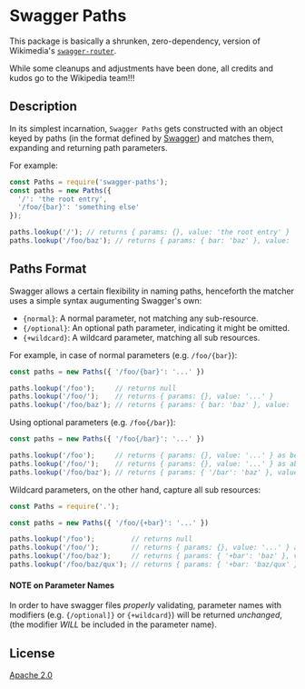 Swagger Paths
=============

This package is basically a shrunken, zero-dependency, version of Wikimedia's
[`swagger-router`](https://www.npmjs.com/package/swagger-router).

While some cleanups and adjustments have been done, all credits and kudos go
to the Wikipedia team!!!

Description
-----------

In its simplest incarnation, `Swagger Paths` gets constructed with an object
keyed by paths (in the format defined by [Swagger](swagger.io)) and matches
them, expanding and returning path parameters.

For example:

```javascript
const Paths = require('swagger-paths');
const paths = new Paths({
  '/': 'the root entry',
  '/foo/{bar}': 'something else'
});

paths.lookup('/'); // returns { params: {}, value: 'the root entry' }
paths.lookup('/foo/baz'); // returns { params: { bar: 'baz' }, value: 'something else' }
```

Paths Format
------------

Swagger allows a certain flexibility in naming paths, henceforth the matcher
uses a simple syntax augumenting Swagger's own:

* `{normal}`: A normal parameter, not matching any sub-resource.
* `{/optional}`: An optional path parameter, indicating it might be omitted.
* `{+wildcard}`: A wildcard parameter, matching all sub resources.

For example, in case of normal parameters (e.g. `/foo/{bar}`):

```javascript
const paths = new Paths({ '/foo/{bar}': '...' })

paths.lookup('/foo');     // returns null
paths.lookup('/foo/');    // returns { params: {}, value: '...' }
paths.lookup('/foo/baz'); // returns { params: { bar: 'baz' }, value: '...' }
```

Using optional parameters (e.g. `/foo{/bar}`):

```javascript
const paths = new Paths({ '/foo{/bar}': '...' })

paths.lookup('/foo');     // returns { params: {}, value: '...' } as below
paths.lookup('/foo/');    // returns { params: {}, value: '...' } as above
paths.lookup('/foo/baz'); // returns { params: { '/bar': 'baz' }, value: '...' }
```

Wildcard parameters, on the other hand, capture all sub resources:

```javascript
const Paths = require('.');

const paths = new Paths({ '/foo/{+bar}': '...' })

paths.lookup('/foo');         // returns null
paths.lookup('/foo/');        // returns { params: {}, value: '...' } as above
paths.lookup('/foo/baz');     // returns { params: { '+bar': 'baz' }, value: '...' }
paths.lookup('/foo/baz/qux'); // returns { params: { '+bar: 'baz/qux' }, value: '...' }
```

#### NOTE on Parameter Names

In order to have swagger files *properly* validating, parameter names with
modifiers (e.g. `{/optional]}` or `{+wildcard}`) will be returned *unchanged*,
(the modifier *WILL* be included in the parameter name).

License
-------

[Apache 2.0](https://www.apache.org/licenses/LICENSE-2.0)
